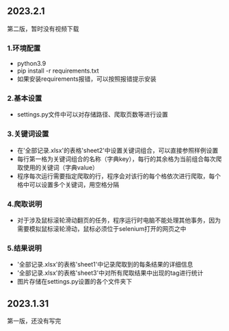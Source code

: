## 2023.2.1
第二版，暂时没有视频下载
### 1.环境配置
* python3.9
* pip install -r requirements.txt
* 如果安装requirements报错，可以按照报错提示安装

### 2.基本设置
* settings.py文件中可以对存储路径、爬取页数等进行设置

### 3.关键词设置
* 在'全部记录.xlsx'的表格'sheet2'中设置关键词组合，可以直接参照样例设置
* 每行第一格为关键词组合的名称（字典key），每行的其余格为当前组合每次爬取使用的关键词（字典value）
* 程序每次运行需要指定爬取的行，程序会对该行的每个格依次进行爬取，每个格中可以设置多个关键词，用空格分隔

### 4.爬取说明
* 对于涉及鼠标滚轮滑动翻页的任务，程序运行时电脑不能处理其他事务，因为需要模拟鼠标滚轮滑动，鼠标必须位于selenium打开的网页之中

### 5.结果说明
* '全部记录.xlsx'的表格'sheet1'中记录爬取到的每条结果的详细信息
* '全部记录.xlsx'的表格'sheet3'中对所有爬取结果中出现的tag进行统计
* 图片存储在settings.py设置的各个文件夹下

## 2023.1.31
第一版，还没有写完
